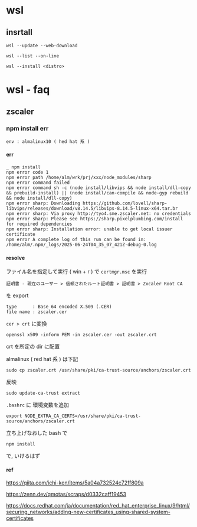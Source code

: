 
# wsl


## insrtall

```
wsl --update --web-download
```

```
wsl --list --on-line
```

```
wsl --install <distro>
```



# wsl  -  faq

## zscaler

### npm install err

```
env : almalinux10 ( hed hat 系 )
```

#### err

```
_ npm install
npm error code 1
npm error path /home/alm/wrk/prj/xxx/node_modules/sharp
npm error command failed
npm error command sh -c (node install/libvips && node install/dll-copy && prebuild-install) || (node install/can-compile && node-gyp rebuild && node install/dll-copy)
npm error sharp: Downloading https://github.com/lovell/sharp-libvips/releases/download/v8.14.5/libvips-8.14.5-linux-x64.tar.br
npm error sharp: Via proxy http://tyo4.sme.zscaler.net: no credentials
npm error sharp: Please see https://sharp.pixelplumbing.com/install for required dependencies
npm error sharp: Installation error: unable to get local issuer certificate
npm error A complete log of this run can be found in: /home/alm/.npm/_logs/2025-06-24T04_35_07_421Z-debug-0.log
```

#### resolve

ファイル名を指定して実行 ( win + r ) で `certmgr.msc` を実行

`証明書 - 現在のユーザー > 信頼されたルート証明書 > 証明書 > Zxcaler Root CA`

を export

```
type      : Base 64 encoded X.509 (.CER)
file name : zscaler.cer
```

`cer > crt` に変換

```
openssl x509 -inform PEM -in zscaler.cer -out zscaler.crt
```

crt を所定の dir に配置

almalinux ( red hat 系 ) は下記

```
sudo cp zscaler.crt /usr/share/pki/ca-trust-source/anchors/zscaler.crt
```

反映

```
sudo update-ca-trust extract
```

`.bashrc` に 環境変数を追加

```
export NODE_EXTRA_CA_CERTS=/usr/share/pki/ca-trust-source/anchors/zscaler.crt
```

立ち上げなおした bash で

```
npm install
```

で, いけるはず


#### ref

https://qiita.com/ichi-ken/items/5a04a732524c72ff809a

https://zenn.dev/qmotas/scraps/d0332caff19453

https://docs.redhat.com/ja/documentation/red_hat_enterprise_linux/9/html/securing_networks/adding-new-certificates_using-shared-system-certificates



